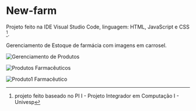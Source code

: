 # New-farm
Projeto feito na IDE Visual Studio Code, linguagem: HTML, JavaScript e CSS [^1].

Gerenciamento de Estoque de farmácia com imagens em carrosel.

![Gerenciamento de Produtos](https://github.com/user-attachments/assets/4651f441-2468-457f-86ae-c01c3401a975)

![Produtos Farmacêuticos](https://github.com/user-attachments/assets/8b9854af-8556-4373-b40b-efb87f64be61)

![Produto1 Farmacêutico](https://github.com/user-attachments/assets/3553eaa1-8e1c-45e1-b206-1b2932ea8284)

[^1]: projeto feito baseado no PI I - Projeto Integrador em Computação I - Univesp
